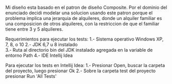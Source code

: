 Mi diseño esta basado en el patron de diseño Composite. Por el dominio del enunciado decidi modelar una solucion usando este patron
porque el problema implica una jerarquia  de alquileres, donde un alquiler familiar es una composicion de otros  alquileres, con la restriccion
de que el familiar  tiene entre 3 y 5 alquileres.


Requerimientos para ejecutar los tests:
   1.- Sistema operativo Windows XP, 7, 8, o 10
   2.- JDK 6,7 u 8 instalado  
   3.- Ruta al directorio bin del JDK instalado agregada en la variable de entorno Path
   4.- IDE Intellij Idea

Para ejecutar los tests en Intellij Idea:
   1.- Presionar Open, buscar la carpeta del proyecto, luego presionar Ok
   2.- Sobre la carpeta test del proyecto presionar Run 'All Tests'
